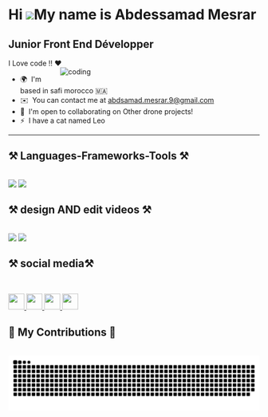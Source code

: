 Hi ![](https://user-images.githubusercontent.com/18350557/176309783-0785949b-9127-417c-8b55-ab5a4333674e.gif)My name is Abdessamad Mesrar
=========================================================================================================================================

Junior Front End Développer
---------------------------

I Love code !! ❤
  <img  align="right"  width="400" src="https://i.pinimg.com/originals/81/17/8b/81178b47a8598f0c81c4799f2cdd4057.gif" alt="coding">
* 🌍  I'm based in safi morocco 🇲🇦
* ✉️  You can contact me at [abdsamad.mesrar.9@gmail.com](mailto:abdsamad.mesrar.9@gmail.com)
* 🤝  I'm open to collaborating on Other drone projects!
* ⚡  I have a cat named Leo



 <hr/>
 
<h2 >⚒️ Languages-Frameworks-Tools ⚒️</h2>
<br/>
<div >
    <img src="https://skillicons.dev/icons?i=react,bootstrap,html,css,github,tailwind,git" />
    <img src="https://skillicons.dev/icons?i=javascript,typescript,jquery" /><br>
</div>
<h2 >⚒️ design AND edit videos ⚒️</h2>
<br/>
<div >
    <img src="https://skillicons.dev/icons?i=photoshop" />
    <img src="https://skillicons.dev/icons?i=premiere" /><br>
</div>
<h2 >⚒️ social media⚒️</h2>
<br/>
<div >
    <p align="left"> <a href="https://www.github.com/ABDESSAMADMESRAR" target="_blank" rel="noreferrer"> <picture> <source media="(prefers-color-scheme: dark)" srcset="https://raw.githubusercontent.com/danielcranney/readme-generator/main/public/icons/socials/github-dark.svg" /> <source media="(prefers-color-scheme: light)" srcset="https://raw.githubusercontent.com/danielcranney/readme-generator/main/public/icons/socials/github.svg" /> <img src="https://raw.githubusercontent.com/danielcranney/readme-generator/main/public/icons/socials/github.svg" width="32" height="32" /> </picture> </a> <a href="http://www.instagram.com/abdessamad_mesrar_02/" target="_blank" rel="noreferrer"> <picture> <source media="(prefers-color-scheme: dark)" srcset="undefined" /> <source media="(prefers-color-scheme: light)" srcset="https://raw.githubusercontent.com/danielcranney/readme-generator/main/public/icons/socials/instagram.svg" /> <img src="https://raw.githubusercontent.com/danielcranney/readme-generator/main/public/icons/socials/instagram.svg" width="32" height="32" /> </picture> </a> <a href="https://www.linkedin.com/in/abdessamad-mesrar/" target="_blank" rel="noreferrer"> <picture> <source media="(prefers-color-scheme: dark)" srcset="https://raw.githubusercontent.com/danielcranney/readme-generator/main/public/icons/socials/linkedin-dark.svg" /> <source media="(prefers-color-scheme: light)" srcset="https://raw.githubusercontent.com/danielcranney/readme-generator/main/public/icons/socials/linkedin.svg" /> <img src="https://raw.githubusercontent.com/danielcranney/readme-generator/main/public/icons/socials/linkedin.svg" width="32" height="32" /> </picture> </a> <a href="https://www.x.com/ABDESSAMAD51194" target="_blank" rel="noreferrer"> <picture> <source media="(prefers-color-scheme: dark)" srcset="https://raw.githubusercontent.com/danielcranney/readme-generator/main/public/icons/socials/twitter-dark.svg" /> <source media="(prefers-color-scheme: light)" srcset="https://raw.githubusercontent.com/danielcranney/readme-generator/main/public/icons/socials/twitter.svg" /> <img src="https://raw.githubusercontent.com/danielcranney/readme-generator/main/public/icons/socials/twitter.svg" width="32" height="32" /> </picture> </a> <a href="https://www.threads.net/@abdessamad_mesrar_02" target="_blank" rel="noreferrer">  </a></p>
</div>


  
<div >
  <h2>🐍 My Contributions 🐍</h2>
  <br>
  <img alt="snake eating my contributions" src="https://raw.githubusercontent.com/salesp07/salesp07/output/github-contribution-grid-snake.svg" />
  
  <br/><br/><br/>
</div>
